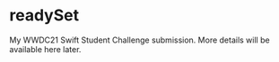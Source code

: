 # readySet
My WWDC21 Swift Student Challenge submission. More details will be available here later.
